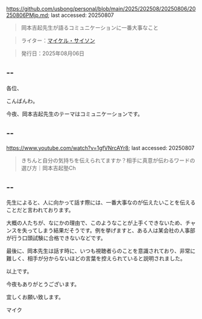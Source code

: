 https://github.com/usbong/personal/blob/main/2025/202508/20250806/20250806PMjp.md; last accessed: 20250807

> 岡本吉起先生が語るコミュニケーションに一番大事なこと

> ライター：[マイケル・サイソン](https://www.linkedin.com/in/michaelsyson/)

> 発行日：2025年08月06日

## --

各位、

こんばんわ。

今夜、岡本吉起先生のテーマはコミュニケーションです。

## --

https://www.youtube.com/watch?v=1gfVNrcAYr8; last accessed: 20250807

> きちんと自分の気持ちを伝えられてますか？相手に真意が伝わるワードの選び方｜岡本吉起塾Ch

## --

先生によると、人に向かって話す際には、一番大事なのが伝えたいことを伝えることだと言われております。

大概の人たちが、なにかの理由で、このようなことが上手くできないため、チャンスを失ってしまう結果だそうです。例を挙げますと、ある人は某会社の人事部が行う口頭試験に合格できないなどです。

最後に、岡本先生は話す時に、いつも視聴者らのことを意識されており、非常に難しく、相手が分からないほどの言葉を控えられていると説明されました。

以上です。

今夜もありがとうございます。

宜しくお願い致します。

マイク